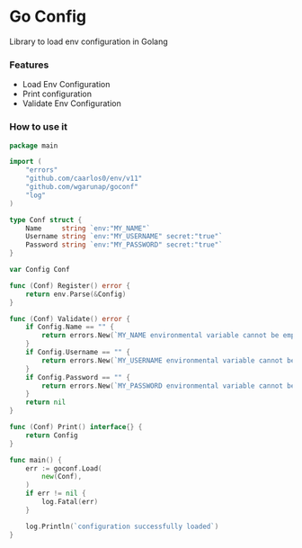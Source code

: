 # Go Config
Library to load env configuration in Golang

### Features
- Load Env Configuration
- Print configuration
- Validate Env Configuration

### How to use it

```go
package main

import (
	"errors"
	"github.com/caarlos0/env/v11"
	"github.com/wgarunap/goconf"
	"log"
)

type Conf struct {
	Name     string `env:"MY_NAME"`
	Username string `env:"MY_USERNAME" secret:"true"`
	Password string `env:"MY_PASSWORD" secret:"true"`
}

var Config Conf

func (Conf) Register() error {
	return env.Parse(&Config)
}

func (Conf) Validate() error {
	if Config.Name == "" {
		return errors.New(`MY_NAME environmental variable cannot be empty`)
	}
	if Config.Username == "" {
		return errors.New(`MY_USERNAME environmental variable cannot be empty`)
	}
	if Config.Password == "" {
		return errors.New(`MY_PASSWORD environmental variable cannot be empty`)
	}
	return nil
}

func (Conf) Print() interface{} {
	return Config
}

func main() {
	err := goconf.Load(
		new(Conf),
	)
	if err != nil {
		log.Fatal(err)
	}

	log.Println(`configuration successfully loaded`)
}
```